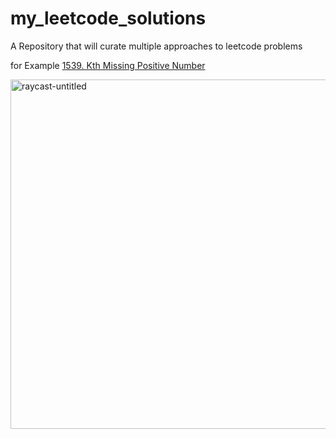 # my_leetcode_solutions
A Repository that will curate multiple approaches to leetcode problems 

for Example 
[1539. Kth Missing Positive Number](https://leetcode.com/problems/kth-missing-positive-number/)


<img width="559" alt="raycast-untitled" src="https://user-images.githubusercontent.com/48839911/188956696-48c8ec04-8a03-4b7e-a7e5-44a05912c8c5.png">
